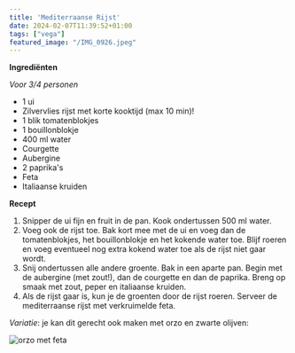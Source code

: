 ```yaml
---
title: 'Mediterraanse Rijst'
date: 2024-02-07T11:39:52+01:00
tags: ["vega"]
featured_image: "/IMG_0926.jpeg"
---
```


**Ingrediënten**

*Voor 3/4 personen*
- 1 ui
- Zilvervlies rijst met korte kooktijd (max 10 min)!
- 1 blik tomatenblokjes
- 1 bouillonblokje
- 400 ml water
- Courgette
- Aubergine
- 2 paprika's
- Feta
- Italiaanse kruiden

**Recept**
1. Snipper de ui fijn en fruit in de pan. Kook ondertussen 500 ml water.
2. Voeg ook de rijst toe. Bak kort mee met de ui en voeg dan de tomatenblokjes, het bouillonblokje en het kokende water toe. Blijf roeren en voeg eventueel nog extra kokend water toe als de rijst niet gaar wordt.
3. Snij ondertussen alle andere groente. Bak in een aparte pan. Begin met de aubergine (met zout!), dan de courgette en dan de paprika. Breng op smaak met zout, peper en italiaanse kruiden.
4. Als de rijst gaar is, kun je de groenten door de rijst roeren. Serveer de mediterraanse rijst met verkruimelde feta.

*Variatie*: je kan dit gerecht ook maken met orzo en zwarte olijven:

![orzo met feta](/IMG_3746.jpeg)
